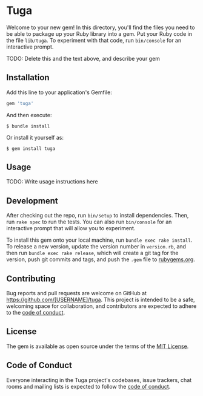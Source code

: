 # Tuga

Welcome to your new gem! In this directory, you'll find the files you need to be able to package up your Ruby library into a gem. Put your Ruby code in the file `lib/tuga`. To experiment with that code, run `bin/console` for an interactive prompt.

TODO: Delete this and the text above, and describe your gem

## Installation

Add this line to your application's Gemfile:

```ruby
gem 'tuga'
```

And then execute:

    $ bundle install

Or install it yourself as:

    $ gem install tuga

## Usage

TODO: Write usage instructions here

## Development

After checking out the repo, run `bin/setup` to install dependencies. Then, run `rake spec` to run the tests. You can also run `bin/console` for an interactive prompt that will allow you to experiment.

To install this gem onto your local machine, run `bundle exec rake install`. To release a new version, update the version number in `version.rb`, and then run `bundle exec rake release`, which will create a git tag for the version, push git commits and tags, and push the `.gem` file to [rubygems.org](https://rubygems.org).

## Contributing

Bug reports and pull requests are welcome on GitHub at https://github.com/[USERNAME]/tuga. This project is intended to be a safe, welcoming space for collaboration, and contributors are expected to adhere to the [code of conduct](https://github.com/wilsonsilva/tuga/blob/master/CODE_OF_CONDUCT.md).

## License

The gem is available as open source under the terms of the [MIT License](https://opensource.org/licenses/MIT).

## Code of Conduct

Everyone interacting in the Tuga project's codebases, issue trackers, chat rooms and mailing lists is expected to follow the [code of conduct](https://github.com/wilsonsilva/tuga/blob/master/CODE_OF_CONDUCT.md).
